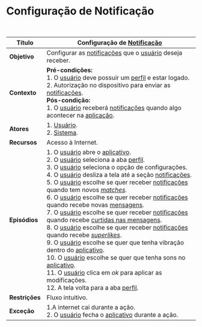 # Configuração de Notificação

<br />

|Título|Configuração de [Notificação](/modelagem/lexicos#notificacoes)|
|------|---------------------------|
|**Objetivo**|Configurar as [notificações](/modelagem/lexicos#notificacoes) que o [usuário](/modelagem/lexicos#usuario) deseja receber.|
|**Contexto**|**Pré-condições:**<br />1. O [usuário](/modelagem/lexicos#usuario) deve possuir um [perfil](/modelagem/lexicos#perfil) e estar logado.<br />2. Autorização no dispositivo para enviar as [notificações](/modelagem/lexicos#notificacoes).<br />**Pós-condição:**<br /> 1. O [usuário](/modelagem/lexicos#usuario) receberá [notificações](/modelagem/lexicos#notificacoes) quando algo acontecer na [aplicação](/modelagem/lexicos#tinder).|
|**Atores**|1. [Usuário](/modelagem/lexicos#usuario).<br />2. [Sistema](/modelagem/lexicos#tinder).|
|**Recursos**|Acesso à Internet.|
|**Episódios**|1. O [usuário](/modelagem/lexicos#usuario) abre o [aplicativo](/modelagem/lexicos#tinder).<br />2. O [usuário](/modelagem/lexicos#usuario) seleciona a aba [perfil](/modelagem/lexicos#perfil).<br />3. O [usuário](/modelagem/lexicos#usuario) seleciona o opção de configurações.<br />4. O [usuário](/modelagem/lexicos#usuario) desliza a tela até a seção [notificações](/modelagem/lexicos#notificacoes).<br />5. O [usuário](/modelagem/lexicos#usuario) escolhe se quer receber [notificações](/modelagem/lexicos#notificacoes) quando tem novos [_matches_](/modelagem/lexicos#match).<br />6. O [usuário](/modelagem/lexicos#usuario) escolhe se quer receber [notificações](/modelagem/lexicos#notificacoes) quando recebe novas [mensagens](/modelagem/lexicos#mensagem).<br />7. O [usuário](/modelagem/lexicos#usuario) escolhe se quer receber [notificações](/modelagem/lexicos#notificacoes) quando recebe [curtidas nas mensagens](/modelagem/lexicos#curtir-mensagem).<br />8. O [usuário](/modelagem/lexicos#usuario) escolhe se quer receber [notificações](/modelagem/lexicos#notificacoes) quando recebe [_superlikes_](/modelagem/lexicos#super-like).<br />9. O [usuário](/modelagem/lexicos#usuario) escolhe se quer que tenha vibração dentro do [aplicativo](/modelagem/lexicos#tinder).<br />10. O [usuário](/modelagem/lexicos#usuario) escolhe se quer que tenha sons no [aplicativo](/modelagem/lexicos#tinder).<br />11. O [usuário](/modelagem/lexicos#usuario) clica em _ok_ para aplicar as modificações.<br />12. A tela volta para a aba [perfil](/modelagem/lexicos#perfil).|
|**Restrições**|Fluxo intuitivo.|
|**Exceção**|1.A internet cai durante a ação.<br />2. O [usuário](/modelagem/lexicos#usuario) fecha o [aplicativo](/modelagem/lexicos#tinder) durante a ação.|
